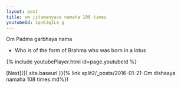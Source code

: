 ```yaml
---
layout: post
title: om jitamanyave namaha 108 times
youtubeId: 1qnE3qILa_g
---
```

 
 
Om Padma garbhaya nama 
 
 -  Who is of the form of Brahma who was born in a lotus 
 
  
 
  
 
 
 
 
 
 


{% include youtubePlayer.html id=page.youtubeId %}
 
[Next]({{ site.baseurl }}{% link  split2/_posts/2016-01-21-Om dishaaya namaha 108 times.md%})
 
